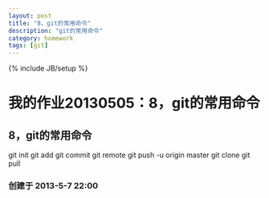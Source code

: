 ```yaml
---
layout: post
title: "8，git的常用命令"
description: "git的常用命令"
category: homework
tags: [git]
---
```

{% include JB/setup %}

# 我的作业20130505：8，git的常用命令
## 8，git的常用命令
git init
git add
git commit
git remote
git push -u origin master
git clone
git pull

### 创建于 2013-5-7 22:00